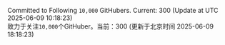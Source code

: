 Committed to Following `10,000` GitHubers. Current: <!-- FOLLOWING_COUNT -->300<!-- FOLLOWING_COUNT --> (Update at UTC <!-- LAST_UPDATED -->2025-06-09 10:18:23<!-- LAST_UPDATED -->)<br>
致力于关注`10,000`个GitHuber。当前：<!-- FOLLOWING_COUNT -->300<!-- FOLLOWING_COUNT --> (更新于北京时间 <!-- LAST_UPDATED_CST -->2025-06-09 18:18:23<!-- LAST_UPDATED_CST -->)
